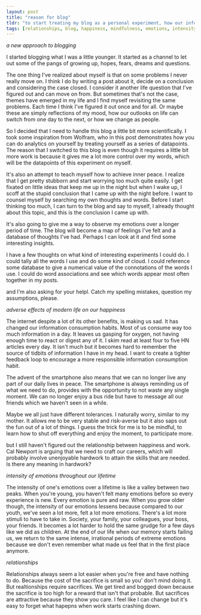 ```yaml
---
layout: post
title: "reason for blog"
tldr: "to start treating my blog as a personal experiment, how our information consumption habits are making us unhappy (my need to be mindful), intensity of emotions over our lifetimes and relationships and how they fit in our lives."
tags: [relationships, blog, happiness, mindfulness, emotions, intensity]
---
```


_a new approach to blogging_

I started blogging what I was a little younger. It started as a channel to let out some of the pangs of growing up, hopes, fears, dreams and questions. 

The one thing I've realized about myself is that on some problems I never really move on. I think I do by writing a post about it, decide on a conclusion and considering the case closed. I consider it another life question that I've figured out and can move on from. But sometimes that's not the case, themes have emerged in my life and I find myself revisiting the same problems. Each time I think I've figured it out once and for all. Or maybe these are simply reflections of my mood, how our outlooks on life can switch from one day to the next, or how we change as people. 

So I decided that I need to handle this blog a little bit more scientifically. I took some inspiration from Wolfram, who in this post demonstrates how you can do analytics on yourself by treating yourself as a series of datapoints. The reason that I switched to this blog is even though it requires a little bit more work is because it gives me a lot more control over my words, which will be the datapoints of this experiment on myself.  

It's also an attempt to teach myself how to achieve inner peace. I realize that I get pretty stubborn and start worrying too much quite easily. I get fixated on little ideas that keep me up in the night but when I wake up, I scoff at the stupid conclusion that I came up with the night before. I want to counsel myself by searching my own thoughts and words. Before I start thinking too much, I can turn to the blog and say to myself, I already thought about this topic, and this is the conclusion I came up with. 

It's also going to give me a way to observe my emotions over a longer period of time. The blog will become a  map of feelings I've felt and a database of thoughts I've had. Perhaps I can look at it and find some interesting insights.

I have a few thoughts on what kind of interesting experiments I could do. I could tally all the words I use and do some kind of cloud. I could reference some database to give a numerical value of the connotations of the words I use. I could do word associations and see which words appear most often together in my posts.

and I'm also asking for your helpl. Catch my spelling mistakes, question my assumptions, please.

_adverse effects of modern life on our happiness_

The internet despite a lot of its other benefits, is making us sad. It has changed our information consumption habits. Most of us consume way too much information in a day. It leaves us gasping for oxygen, not having enough time to react or digest any of it. I skim read at least four to five HN articles every day. It isn't much but it becomes hard to remember the source of tidbits of information I have in my head. I want to create a tighter feedback loop to encourage a more responsible information consumption habit.

The advent of the smartphone also means that we can no longer live any part of our daily lives in peace. The smartphone is always reminding us of what we need to do, provides with the opportunity to not waste any single moment. We can no longer enjoy a bus ride but have to message all our friends which we haven't seen in a while. 

Maybe we all just have different tolerances. I naturally worry, similar to my mother. It allows me to be very stable and risk-averse but it also saps out the fun out of a lot of things. I guess the trick for me is to be mindful, to learn how to shut off everything and enjoy the moment, to participate more. 

but I still haven't figured out the relationship between happiness and work. Cal Newport is arguing that we need to craft our careers, which will probably involve unenjoyable hardwork to attain the skills that are needed. Is there any meaning in hardwork?

_intensity of emotions throughout our lifetime_ 

The intensity of one's emotions over a lifetime  is like a valley between two peaks. When you're young, you haven't felt many emotions before so every experience is new. Every emotion is pure and raw. When you grow older though, the intensity of our emotions lessens because compared to our youth, we've seen a lot more, felt a lot more emotions. There's a lot more stimuli to have to take in. Society, your family, your colleagues, your boss, your friends. It becomes a lot harder to hold the same grudge for a few days like we did as children. At the end of our life when our memory starts failing us, we return to the same intense, irrational periods of extreme emotions because we don't even remember what made us feel that in the first place anymore. 

_relationships_

Relationships always seem a lot easier when you're free and have nothing to do. Because the cost of the sacrifice is small so you' don't mind doing it. But realtionships require sacrifices. We get tired and bogged down because the sacrifice is too high for a reward that isn't that probable. But sacrifices are attractive because they show you care. I feel like I can change but it's easy to forget what hapepns when work starts crashing down. 


